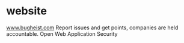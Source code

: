# website

www.bugheist.com Report issues and get points, companies are held accountable. Open Web Application Security
